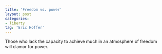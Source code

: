 ```yaml
---
title: 'Freedom vs. power'
layout: post
categories:
- liberty
tag: 'Eric Hoffer'
---
```


Those who lack the capacity to achieve much in an atmosphere of freedom will clamor for power.
